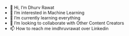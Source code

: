 - 👋 Hi, I’m Dhurv Rawat
- 👀 I’m interested in Machine Learning
- 🌱 I’m currently learning everything 
- 💞️ I’m looking to collaborate with Other Content Creators
- 📫 How to reach me imdhruvrawat over Linkedin

<!---
yesDhruv/yesDhruv is a ✨ special ✨ repository because its `README.md` (this file) appears on your GitHub profile.
You can click the Preview link to take a look at your changes.
--->
